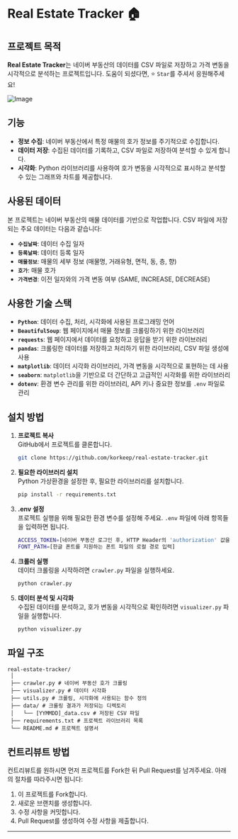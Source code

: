 # Real Estate Tracker 🏠

## 프로젝트 목적

**Real Estate Tracker**는 네이버 부동산의 데이터를 CSV 파일로 저장하고 가격 변동을 시각적으로 분석하는 프로젝트입니다. 도움이 되셨다면, ⭐ `Star`를 주셔서 응원해주세요! 

![Image](https://github.com/user-attachments/assets/5872849b-53f4-4730-a1c8-d46fe779d527)

## 기능

- **정보 수집**: 네이버 부동산에서 특정 매물의 호가 정보를 주기적으로 수집합니다.
- **데이터 저장**: 수집된 데이터를 기록하고, CSV 파일로 저장하여 분석할 수 있게 합니다.
- **시각화**: Python 라이브러리를 사용하여 호가 변동을 시각적으로 표시하고 분석할 수 있는 그래프와 차트를 제공합니다.

## 사용된 데이터

본 프로젝트는 네이버 부동산의 매물 데이터를 기반으로 작업합니다. CSV 파일에 저장되는 주요 데이터는 다음과 같습니다:

- **`수집날짜`**: 데이터 수집 일자
- **`등록날짜`**: 데이터 등록 일자
- **`매물정보`**: 매물의 세부 정보 (매물명, 거래유형, 면적, 동, 층, 향)
- **`호가`**: 매물 호가
- **`가격변경`**: 이전 일자와의 가격 변동 여부 (SAME, INCREASE, DECREASE)

## 사용한 기술 스택

- **`Python`**: 데이터 수집, 처리, 시각화에 사용된 프로그래밍 언어
- **`BeautifulSoup`**: 웹 페이지에서 매물 정보를 크롤링하기 위한 라이브러리
- **`requests`**: 웹 페이지에서 데이터를 요청하고 응답을 받기 위한 라이브러리
- **`pandas`**: 크롤링한 데이터를 저장하고 처리하기 위한 라이브러리, CSV 파일 생성에 사용
- **`matplotlib`**: 데이터 시각화 라이브러리, 가격 변동을 시각적으로 표현하는 데 사용
- **`seaborn`**: `matplotlib`을 기반으로 더 간단하고 고급적인 시각화를 위한 라이브러리
- **`dotenv`**: 환경 변수 관리를 위한 라이브러리, API 키나 중요한 정보를 `.env` 파일로 관리

## 설치 방법

1. **프로젝트 복사**  
   GitHub에서 프로젝트를 클론합니다.
   ```bash
   git clone https://github.com/korkeep/real-estate-tracker.git
   ```

2. **필요한 라이브러리 설치**  
   Python 가상환경을 설정한 후, 필요한 라이브러리를 설치합니다.
   
   ```bash  
   pip install -r requirements.txt
   ```

3. **.env 설정**  
   프로젝트 실행을 위해 필요한 환경 변수를 설정해 주세요. `.env` 파일에 아래 항목들을 입력하면 됩니다.

   ```bash  
   ACCESS_TOKEN=[네이버 부동산 로그인 후, HTTP Header의 'authorization' 값을 입력]
   FONT_PATH=[한글 폰트를 지원하는 폰트 파일의 로컬 경로 입력]
   ```

4. **크롤러 실행**  
   데이터 크롤링을 시작하려면 `crawler.py` 파일을 실행하세요.
   
   ```bash  
   python crawler.py
   ```

5. **데이터 분석 및 시각화**  
   수집된 데이터를 분석하고, 호가 변동을 시각적으로 확인하려면 `visualizer.py` 파일을 실행합니다.
   
   ```bash  
   python visualizer.py
   ```

## 파일 구조
```
real-estate-tracker/ 
 │
 ├── crawler.py # 네이버 부동산 호가 크롤링
 ├── visualizer.py # 데이터 시각화
 ├── utils.py # 크롤링, 시각화에 사용되는 함수 정의
 ├── data/ # 크롤링 결과가 저장되는 디렉토리
 │   └── [YYMMDD]_data.csv # 저장된 CSV 파일
 ├── requirements.txt # 프로젝트 라이브러리 목록
 └── README.md # 프로젝트 설명서
```

## 컨트리뷰트 방법

컨트리뷰트를 원하시면 먼저 프로젝트를 Fork한 뒤 Pull Request를 남겨주세요. 아래의 절차를 따라주시면 됩니다:

1. 이 프로젝트를 Fork합니다.
2. 새로운 브랜치를 생성합니다.
3. 수정 사항을 커밋합니다.
4. Pull Request를 생성하여 수정 사항을 제출합니다.

---